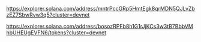https://explorer.solana.com/address/mntrPccGRp5HmtEgk8qrMDN5QJLvZbzEZ7SbwRvw3q5?cluster=devnet

https://explorer.solana.com/address/bosozRPFb8h1G1rJjKCs3w3tB7BbbVMhbUHEUgEVFN6/tokens?cluster=devnet
